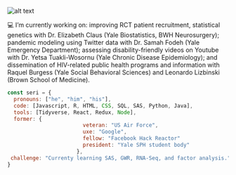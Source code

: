 ![alt text](https://raw.githubusercontent.com/neonseri/neonseri/master/chaotic_banner.png)

 💻  I’m currently working on: improving RCT patient recruitment, statistical genetics with Dr. Elizabeth Claus (Yale Biostatistics, BWH Neurosurgery); pandemic modeling using Twitter data with Dr. Samah Fodeh (Yale Emergency Department); assessing disability-friendly videos on Youtube with Dr. Yetsa Tuakli-Wosornu (Yale Chronic Disease Epidemiology); and dissemination of HIV-related public health programs and information with Raquel Burgess (Yale Social Behavioral Sciences) and Leonardo Lizbinski (Brown School of Medicine).

```javascript
const seri = {
  pronouns: ["he", "him", "his"],
  code: [Javascript, R, HTML, CSS, SQL, SAS, Python, Java],
  tools: [Tidyverse, React, Redux, Node],
  former: {
                        veteran: "US Air Force",
                        uxe: "Google",
                        fellow: "Facebook Hack Reactor"
                        president: "Yale SPH student body"
                      },
 challenge: "Currenty learning SAS, GWR, RNA-Seq, and factor analysis."
}
```
